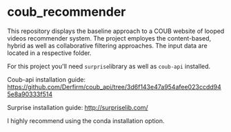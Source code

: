 # coub_recommender


This repository displays the baseline approach to a COUB website of looped videos recommender system. The project employes the content-based, hybrid as well as collaborative filtering approaches. The input data are located in a respective folder. 

For this project you'll need `surprise`library as well as `coub-api` installed.

Coub-api installation guide:
https://github.com/Derfirm/coub_api/tree/3d6f143e47a954afee023ccdd945e8a90333f514

Surprise installation guide:
http://surpriselib.com/

I highly recommend using the conda installation option.
